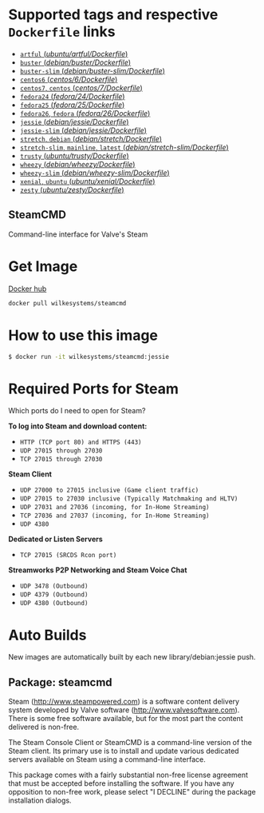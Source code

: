 # Supported tags and respective `Dockerfile` links

-	[`artful` (*ubuntu/artful/Dockerfile*)](https://github.com/wilkesystems/docker-steamcmd/blob/master/ubuntu/artful/Dockerfile)
-	[`buster` (*debian/buster/Dockerfile*)](https://github.com/wilkesystems/docker-steamcmd/blob/master/debian/buster/Dockerfile)
-	[`buster-slim` (*debian/buster-slim/Dockerfile*)](https://github.com/wilkesystems/docker-steamcmd/blob/master/debian/buster-slim/Dockerfile)
-	[`centos6` (*centos/6/Dockerfile*)](https://github.com/wilkesystems/docker-steamcmd/blob/master/centos/6/Dockerfile)
-	[`centos7`, `centos` (*centos/7/Dockerfile*)](https://github.com/wilkesystems/docker-steamcmd/blob/master/centos/7/Dockerfile)
-	[`fedora24` (*fedora/24/Dockerfile*)](https://github.com/wilkesystems/docker-steamcmd/blob/master/fedora/24/Dockerfile)
-	[`fedora25` (*fedora/25/Dockerfile*)](https://github.com/wilkesystems/docker-steamcmd/blob/master/fedora/25/Dockerfile)
-	[`fedora26`, `fedora` (*fedora/26/Dockerfile*)](https://github.com/wilkesystems/docker-steamcmd/blob/master/fedora/26/Dockerfile)
-	[`jessie` (*debian/jessie/Dockerfile*)](https://github.com/wilkesystems/docker-steamcmd/blob/master/debian/jessie/Dockerfile)
-	[`jessie-slim` (*debian/jessie/Dockerfile*)](https://github.com/wilkesystems/docker-steamcmd/blob/master/debian/jessie-slim/Dockerfile)
-	[`stretch`, `debian` (*debian/stretch/Dockerfile*)](https://github.com/wilkesystems/docker-steamcmd/blob/master/debian/stretch/Dockerfile)
-	[`stretch-slim`, `mainline`, `latest` (*debian/stretch-slim/Dockerfile*)](https://github.com/wilkesystems/docker-steamcmd/blob/master/debian/stretch-slim/Dockerfile)
-	[`trusty` (*ubuntu/trusty/Dockerfile*)](https://github.com/wilkesystems/docker-steamcmd/blob/master/ubuntu/trusty/Dockerfile)
-	[`wheezy` (*debian/wheezy/Dockerfile*)](https://github.com/wilkesystems/docker-steamcmd/blob/master/debian/wheezy/Dockerfile)
-	[`wheezy-slim` (*debian/wheezy-slim/Dockerfile*)](https://github.com/wilkesystems/docker-steamcmd/blob/master/debian/wheezy-slim/Dockerfile)
-	[`xenial`, `ubuntu` (*ubuntu/xenial/Dockerfile*)](https://github.com/wilkesystems/docker-steamcmd/blob/master/ubuntu/xenial/Dockerfile)
-	[`zesty` (*ubuntu/zesty/Dockerfile*)](https://github.com/wilkesystems/docker-steamcmd/blob/master/ubuntu/zesty/Dockerfile)

## SteamCMD
Command-line interface for Valve's Steam

# Get Image
[Docker hub](https://hub.docker.com/r/wilkesystems/steamcmd)

```bash
docker pull wilkesystems/steamcmd
```

# How to use this image

```bash
$ docker run -it wilkesystems/steamcmd:jessie
```

# Required Ports for Steam
Which ports do I need to open for Steam?

**To log into Steam and download content:**
-	`HTTP (TCP port 80) and HTTPS (443)`
-	`UDP 27015 through 27030`
-	`TCP 27015 through 27030`

**Steam Client**
-	`UDP 27000 to 27015 inclusive (Game client traffic)`
-	`UDP 27015 to 27030 inclusive (Typically Matchmaking and HLTV)`
-	`UDP 27031 and 27036 (incoming, for In-Home Streaming)`
-	`TCP 27036 and 27037 (incoming, for In-Home Streaming)`
-	`UDP 4380`

**Dedicated or Listen Servers**
-	`TCP 27015 (SRCDS Rcon port)`

**Streamworks P2P Networking and Steam Voice Chat**
-	`UDP 3478 (Outbound)`
-	`UDP 4379 (Outbound)`
-	`UDP 4380 (Outbound)`

# Auto Builds
New images are automatically built by each new library/debian:jessie push.


## Package: steamcmd
Steam (http://www.steampowered.com) is a software content delivery system developed by Valve software (http://www.valvesoftware.com). There is some free software available, but for the most part the content delivered is non-free.

The Steam Console Client or SteamCMD is a command-line version of the Steam client. Its primary use is to install and update various dedicated servers available on Steam using a command-line interface.

This package comes with a fairly substantial non-free license agreement that must be accepted before installing the software. If you have any opposition to non-free work, please select "I DECLINE" during the package installation dialogs.